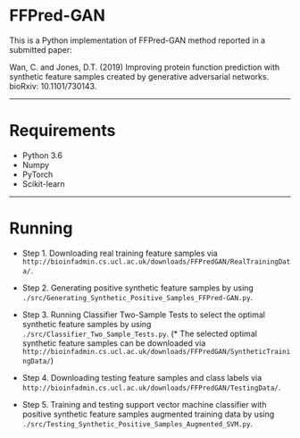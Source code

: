 # FFPred-GAN

This is a Python implementation of FFPred-GAN method reported in a submitted paper:

Wan, C. and Jones, D.T. (2019) Improving protein function prediction with synthetic feature samples created by generative adversarial networks. bioRxiv: 10.1101/730143.

---------------------------------------------------------------
# Requirements

- Python 3.6 
- Numpy 
- PyTorch
- Scikit-learn

---------------------------------------------------------------
# Running 

- Step 1. Downloading real training feature samples via `http://bioinfadmin.cs.ucl.ac.uk/downloads/FFPredGAN/RealTrainingData/`.

- Step 2. Generating positive synthetic feature samples by using `./src/Generating_Synthetic_Positive_Samples_FFPred-GAN.py`.
 
- Step 3. Running Classifier Two-Sample Tests to select the optimal synthetic feature samples by using `./src/Classifier_Two_Sample_Tests.py`. (* The selected optimal synthetic feature samples can be downloaded via `http://bioinfadmin.cs.ucl.ac.uk/downloads/FFPredGAN/SyntheticTrainingData/`)

- Step 4. Downloading testing feature samples and class labels via `http://bioinfadmin.cs.ucl.ac.uk/downloads/FFPredGAN/TestingData/`.

- Step 5. Training and testing support vector machine classifier with positive synthetic feature samples augmented training data by using `./src/Testing_Synthetic_Positive_Samples_Augmented_SVM.py`.

